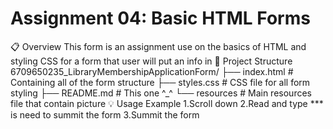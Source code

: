 # Assignment 04: Basic HTML Forms
📋 Overview
This form is an assignment use on the basics of HTML and styling CSS for a form that user will put an info in
📂 Project Structure
6709650235_LibraryMembershipApplicationForm/
├── index.html           # Containing all of the form structure
├── styles.css           # CSS file for all form styling
├── README.md            # This one ^_^
└── resources            # Main resources file that contain picture
💡 Usage Example
1.Scroll down
2.Read and type *** is need to summit the form
3.Summit the form
